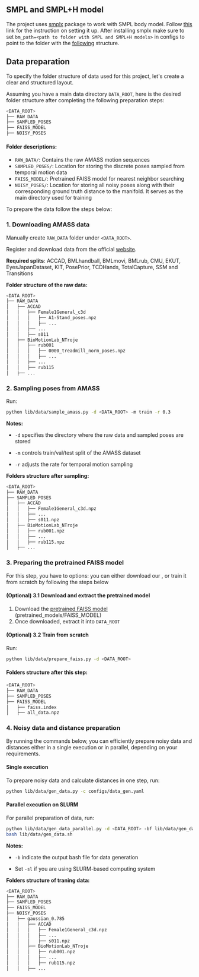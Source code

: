 ## SMPL and SMPL+H model
The project uses [smplx](https://github.com/vchoutas/smplx) package to work with SMPL body model.
Follow [this](https://github.com/vchoutas/smplx#downloading-the-model) link for the instruction on setting it up.
After installing smplx make sure to set `bm_path=<path to folder with SMPL and SMPL+H models>` in configs to point to the folder with the [following](https://github.com/vchoutas/smplx#model-loading) 
structure.

## Data preparation

To specify the folder structure of data used for this project, let's create a clear and structured layout. 

Assuming you have a main data directory `DATA_ROOT`, here is the desired folder structure after completing the following preparation steps:

```bash
<DATA_ROOT>
├── RAW_DATA
├── SAMPLED_POSES
├── FAISS_MODEL
├── NOISY_POSES
```

#### Folder descriptions:

  * `RAW_DATA/`: Contains the raw AMASS motion sequences
  * `SAMPLED_POSES/`: Location for storing the discrete poses sampled from temporal motion data
  * `FAISS_MODEL/`: Pretrained FAISS model for nearest neighbor searching
  * `NOISY_POSES/`: Location for storing all noisy poses along with their corresponding ground truth distance to the manifold. It serves as the main directory used for training

To prepare the data follow the steps below:

### 1. Downloading AMASS data

Manually create `RAW_DATA` folder under `<DATA_ROOT>`.

Register and download data from the official [website](https://amass.is.tue.mpg.de/). 

**Required splits**: ACCAD, BMLhandball, BMLmovi, BMLrub, CMU, EKUT, EyesJapanDataset, KIT, PosePrior, TCDHands, TotalCapture, SSM and Transitions


**Folder structure of the raw data:**
```bash
<DATA_ROOT>
├── RAW_DATA
│   ├── ACCAD
│   │   ├── Female1General_c3d
│   │   │   ├── A1-Stand_poses.npz
│   │   │   ├── ...
│   │   ├── ...
│   │   ├── s011
│   ├── BioMotionLab_NTroje
│   │   ├── rub001
│   │   │   ├── 0000_treadmill_norm_poses.npz
│   │   │   ├── ...
│   │   ├── ...
│   │   ├── rub115
│   ├── ...
```


### 2. Sampling poses from AMASS


Run:

  ```bash
  python lib/data/sample_amass.py -d <DATA_ROOT> -m train -r 0.3
  ```

**Notes:**

  * `-d` specifies the directory where the raw data and sampled poses are stored

  * `-m` controls train/val/test split of the AMASS dataset

  * `-r` adjusts the rate for temporal motion sampling


**Folders structure after sampling:**

```bash
<DATA_ROOT>
├── RAW_DATA
├── SAMPLED_POSES
│   ├── ACCAD
│   │   ├── Female1General_c3d.npz
│   │   ├── ...
│   │   ├── s011.npz
│   ├── BioMotionLab_NTroje
│   │   ├── rub001.npz
│   │   ├── ...
│   │   ├── rub115.npz
│   ├── ...
```

### 3. Preparing the pretrained FAISS model

For this step, you have to options: you can either download our , or train it from scratch by following the steps below

#### (Optional) 3.1 Download and extract the pretrained model

1. Download the [pretrained FAISS model](https://nc.mlcloud.uni-tuebingen.de/index.php/s/cxDEsezSXtDJfKt) (pretrained_models/FAISS_MODEL)
2. Once downloaded, extract it into `DATA_ROOT`

#### (Optional) 3.2 Train from scratch

Run:

```bash
python lib/data/prepare_faiss.py -d <DATA_ROOT>
```

#### Folders structure after this step:

```bash
<DATA_ROOT>
├── RAW_DATA
├── SAMPLED_POSES
├── FAISS_MODEL
│   ├── faiss.index
│   ├── all_data.npz
```

### 4. Noisy data and distance preparation

By running the commands below, you can efficiently prepare noisy data and distances either in a single execution or in parallel, depending on your requirements.

#### Single execution

To prepare noisy data and calculate distances in one step, run:

```bash
python lib/data/gen_data.py -c configs/data_gen.yaml
```

#### Parallel execution on SLURM

For parallel preparation of data, run:

```bash
python lib/data/gen_data_parallel.py -d <DATA_ROOT> -bf lib/data/gen_data.sh -sl
bash lib/data/gen_data.sh
```

**Notes:**

  * `-b` indicate the output bash file for data generation

  * Set `-sl` if you are using SLURM-based computing system

**Folders structure of traning data:**
```bash
<DATA_ROOT>
├── RAW_DATA
├── SAMPLED_POSES
├── FAISS_MODEL
├── NOISY_POSES
│   ├── gaussian_0.785
│   │   ├── ACCAD
│   │   │   ├── Female1General_c3d.npz
│   │   │   ├── ...
│   │   │   ├── s011.npz
│   │   ├── BioMotionLab_NTroje
│   │   │   ├── rub001.npz
│   │   │   ├── ...
│   │   │   ├── rub115.npz
│   │   ├── ...
```

